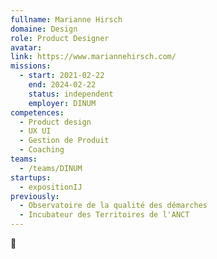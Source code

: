 ```yaml
---
fullname: Marianne Hirsch
domaine: Design
role: Product Designer
avatar:
link: https://www.mariannehirsch.com/
missions:
  - start: 2021-02-22
    end: 2024-02-22
    status: independent
    employer: DINUM
competences:
  - Product design
  - UX UI
  - Gestion de Produit
  - Coaching
teams:
  - /teams/DINUM
startups:
  - expositionIJ
previously:
  - Observatoire de la qualité des démarches  
  - Incubateur des Territoires de l'ANCT
---
```


🌻
